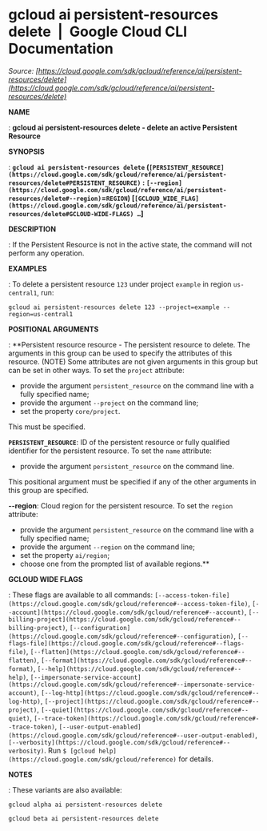 # gcloud ai persistent-resources delete  |  Google Cloud CLI Documentation

*Source: [https://cloud.google.com/sdk/gcloud/reference/ai/persistent-resources/delete](https://cloud.google.com/sdk/gcloud/reference/ai/persistent-resources/delete)*

**NAME**

: **gcloud ai persistent-resources delete - delete an active Persistent Resource**

**SYNOPSIS**

: **`gcloud ai persistent-resources delete` (`[PERSISTENT_RESOURCE](https://cloud.google.com/sdk/gcloud/reference/ai/persistent-resources/delete#PERSISTENT_RESOURCE)` : `[--region](https://cloud.google.com/sdk/gcloud/reference/ai/persistent-resources/delete#--region)`=`REGION`) [`[GCLOUD_WIDE_FLAG](https://cloud.google.com/sdk/gcloud/reference/ai/persistent-resources/delete#GCLOUD-WIDE-FLAGS) …`]**

**DESCRIPTION**

: If the Persistent Resource is not in the active state, the command will not
perform any operation.

**EXAMPLES**

: To delete a persistent resource ``123`` under
project ``example`` in region
``us-central1``, run:

```
gcloud ai persistent-resources delete 123 --project=example --region=us-central1
```

**POSITIONAL ARGUMENTS**

: **Persistent resource resource - The persistent resource to delete. The arguments
in this group can be used to specify the attributes of this resource. (NOTE)
Some attributes are not given arguments in this group but can be set in other
ways.
To set the `project` attribute:

- provide the argument `persistent_resource` on the command line with a
fully specified name;
- provide the argument `--project` on the command line;
- set the property `core/project`.

This must be specified.

**`PERSISTENT_RESOURCE`**:
ID of the persistent resource or fully qualified identifier for the persistent
resource.
To set the `name` attribute:

- provide the argument `persistent_resource` on the command line.

This positional argument must be specified if any of the other arguments in this
group are specified.

**--region**:
Cloud region for the persistent resource.
To set the `region` attribute:

- provide the argument `persistent_resource` on the command line with a
fully specified name;
- provide the argument `--region` on the command line;
- set the property `ai/region`;
- choose one from the prompted list of available regions.**

**GCLOUD WIDE FLAGS**

: These flags are available to all commands: `[--access-token-file](https://cloud.google.com/sdk/gcloud/reference#--access-token-file)`,
`[--account](https://cloud.google.com/sdk/gcloud/reference#--account)`, `[--billing-project](https://cloud.google.com/sdk/gcloud/reference#--billing-project)`,
`[--configuration](https://cloud.google.com/sdk/gcloud/reference#--configuration)`,
`[--flags-file](https://cloud.google.com/sdk/gcloud/reference#--flags-file)`,
`[--flatten](https://cloud.google.com/sdk/gcloud/reference#--flatten)`, `[--format](https://cloud.google.com/sdk/gcloud/reference#--format)`, `[--help](https://cloud.google.com/sdk/gcloud/reference#--help)`, `[--impersonate-service-account](https://cloud.google.com/sdk/gcloud/reference#--impersonate-service-account)`,
`[--log-http](https://cloud.google.com/sdk/gcloud/reference#--log-http)`,
`[--project](https://cloud.google.com/sdk/gcloud/reference#--project)`, `[--quiet](https://cloud.google.com/sdk/gcloud/reference#--quiet)`, `[--trace-token](https://cloud.google.com/sdk/gcloud/reference#--trace-token)`, `[--user-output-enabled](https://cloud.google.com/sdk/gcloud/reference#--user-output-enabled)`,
`[--verbosity](https://cloud.google.com/sdk/gcloud/reference#--verbosity)`.
Run `$ [gcloud help](https://cloud.google.com/sdk/gcloud/reference)` for details.

**NOTES**

: These variants are also available:

```
gcloud alpha ai persistent-resources delete
```

```
gcloud beta ai persistent-resources delete
```